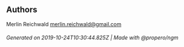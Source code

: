 ## Authors

Merlin Reichwald <merlin.reichwald@gmail.com>

###### Generated on 2019-10-24T10:30:44.825Z | Made with @propero/ngm
